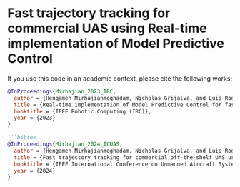 
# Fast trajectory tracking for commercial UAS using Real-time implementation of Model Predictive Control

If you use this code in an academic context, please cite the following works:

```bibtex
@InProceedings{Mirhajian_2023_IRC,
  author = {Hengameh Mirhajianmoghadam, Nicholas Grijalva, and Luis Rodolfo Garcia Carrillo},
  title = {Real-time implementation of Model Predictive Control for fast trajectory tracking of a quad rotorcraft UAS},
  booktitle = {IEEE Robotic Computing (IRC)},
  year = {2023}
}

```bibtex
@InProceedings{Mirhajian_2024_ICUAS,
  author = {Hengameh Mirhajianmoghadam, Nicholas Grijalva, and Luis Rodolfo Garcia Carrillo},
  title = {Fast trajectory tracking for commercial off-the-shelf UAS using Model Predictive Control: real-time implementation and performance analysis},
  booktitle = {IEEE International Conference on Unmanned Aircraft Systems (ICUAS)},
  year = {2024}
}
